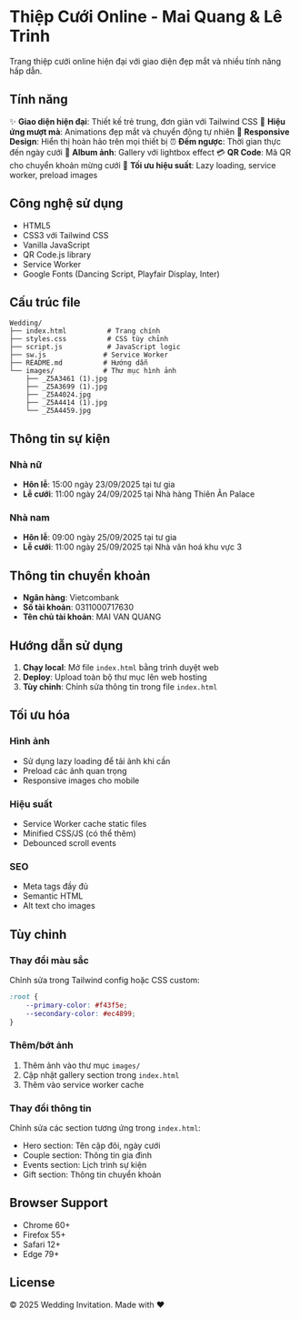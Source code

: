 # Thiệp Cưới Online - Mai Quang & Lê Trinh

Trang thiệp cưới online hiện đại với giao diện đẹp mắt và nhiều tính năng hấp dẫn.

## Tính năng

✨ **Giao diện hiện đại**: Thiết kế trẻ trung, đơn giản với Tailwind CSS
🎨 **Hiệu ứng mượt mà**: Animations đẹp mắt và chuyển động tự nhiên
📱 **Responsive Design**: Hiển thị hoàn hảo trên mọi thiết bị
⏰ **Đếm ngược**: Thời gian thực đến ngày cưới
📸 **Album ảnh**: Gallery với lightbox effect
💳 **QR Code**: Mã QR cho chuyển khoản mừng cưới
🚀 **Tối ưu hiệu suất**: Lazy loading, service worker, preload images

## Công nghệ sử dụng

- HTML5
- CSS3 với Tailwind CSS
- Vanilla JavaScript
- QR Code.js library
- Service Worker
- Google Fonts (Dancing Script, Playfair Display, Inter)

## Cấu trúc file

```
Wedding/
├── index.html          # Trang chính
├── styles.css          # CSS tùy chỉnh
├── script.js           # JavaScript logic
├── sw.js              # Service Worker
├── README.md          # Hướng dẫn
└── images/            # Thư mục hình ảnh
    ├── _Z5A3461 (1).jpg
    ├── _Z5A3699 (1).jpg
    ├── _Z5A4024.jpg
    ├── _Z5A4414 (1).jpg
    └── _Z5A4459.jpg
```

## Thông tin sự kiện

### Nhà nữ
- **Hôn lễ**: 15:00 ngày 23/09/2025 tại tư gia
- **Lễ cưới**: 11:00 ngày 24/09/2025 tại Nhà hàng Thiên Ân Palace

### Nhà nam
- **Hôn lễ**: 09:00 ngày 25/09/2025 tại tư gia
- **Lễ cưới**: 11:00 ngày 25/09/2025 tại Nhà văn hoá khu vực 3

## Thông tin chuyển khoản

- **Ngân hàng**: Vietcombank
- **Số tài khoản**: 0311000717630
- **Tên chủ tài khoản**: MAI VAN QUANG

## Hướng dẫn sử dụng

1. **Chạy local**: Mở file `index.html` bằng trình duyệt web
2. **Deploy**: Upload toàn bộ thư mục lên web hosting
3. **Tùy chỉnh**: Chỉnh sửa thông tin trong file `index.html`

## Tối ưu hóa

### Hình ảnh
- Sử dụng lazy loading để tải ảnh khi cần
- Preload các ảnh quan trọng
- Responsive images cho mobile

### Hiệu suất
- Service Worker cache static files
- Minified CSS/JS (có thể thêm)
- Debounced scroll events

### SEO
- Meta tags đầy đủ
- Semantic HTML
- Alt text cho images

## Tùy chỉnh

### Thay đổi màu sắc
Chỉnh sửa trong Tailwind config hoặc CSS custom:
```css
:root {
    --primary-color: #f43f5e;
    --secondary-color: #ec4899;
}
```

### Thêm/bớt ảnh
1. Thêm ảnh vào thư mục `images/`
2. Cập nhật gallery section trong `index.html`
3. Thêm vào service worker cache

### Thay đổi thông tin
Chỉnh sửa các section tương ứng trong `index.html`:
- Hero section: Tên cặp đôi, ngày cưới
- Couple section: Thông tin gia đình
- Events section: Lịch trình sự kiện
- Gift section: Thông tin chuyển khoản

## Browser Support

- Chrome 60+
- Firefox 55+
- Safari 12+
- Edge 79+

## License

© 2025 Wedding Invitation. Made with ❤️
